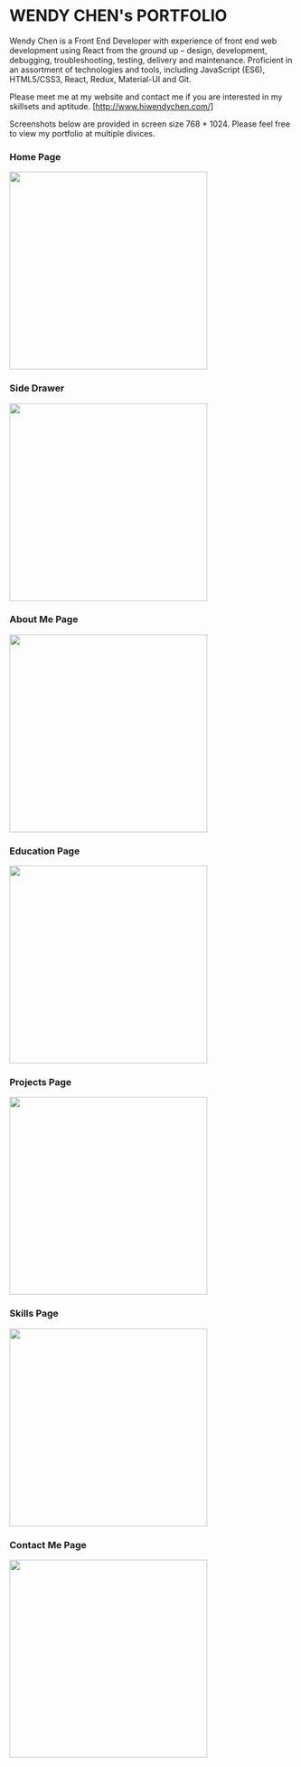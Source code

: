 # WENDY CHEN's PORTFOLIO

Wendy Chen is a Front End Developer with experience of front end web development using React from the ground up – design, development, debugging, troubleshooting, testing, delivery and maintenance. Proficient in an assortment of technologies and tools, including JavaScript (ES6), HTML5/CSS3, React, Redux, Material-UI and Git.

Please meet me at my website and contact me if you are interested in my skillsets and aptitude.
[http://www.hiwendychen.com/]

Screenshots below are provided in screen size 768 * 1024. Please feel free to view my portfolio at multiple divices. 

### Home Page
<img src="https://github.com/WendyChenj/My-Portfolio/blob/media/HomePage.png" width="350">

### Side Drawer 
<img src="https://github.com/WendyChenj/My-Portfolio/blob/media/Drawer.png" width="350">

### About Me Page
<img src="https://github.com/WendyChenj/My-Portfolio/blob/media/AboutPage.png" width="350">

### Education Page
<img src="https://github.com/WendyChenj/My-Portfolio/blob/media/EducationPage.png" width="350">

### Projects Page
<img src="https://github.com/WendyChenj/My-Portfolio/blob/media/ProjectsPage.png" width="350">

### Skills Page
<img src="https://github.com/WendyChenj/My-Portfolio/blob/media/SkillsPage.png" width="350">

### Contact Me Page
<img src="https://github.com/WendyChenj/My-Portfolio/blob/media/ContactMePage.png" width="350">







